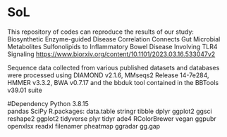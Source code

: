 # SoL
This repository of codes can reproduce the results of our study: Biosynthetic Enzyme-guided Disease Correlation Connects Gut Microbial Metabolites Sulfonolipids to Inflammatory Bowel Disease Involving TLR4 Signaling
https://www.biorxiv.org/content/10.1101/2023.03.16.533047v2

Sequence data collected from various published datasets and databases were processed using DIAMOND v2.1.6, MMseqs2 Release 14-7e284, HMMER v3.3.2, BWA v0.7.17 and the bbduk tool contained in the BBTools v39.01 suite

#Dependency
Python 3.8.15  
pandas
SciPy
R.packages:
data.table
stringr
tibble
dplyr
ggplot2
ggsci
reshape2
ggplot2 
tidyverse
plyr
tidyr
ade4
RColorBrewer
vegan
ggpubr
openxlsx
readxl
filenamer
pheatmap
ggradar
gg.gap
